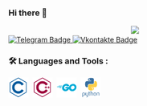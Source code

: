 ### Hi there 👋

<div id="header" align="center">
  <img src="https://media0.giphy.com/media/PoHs1Ne8rcMuZRJted/giphy.gif" width="100"/>
</div>

<div id="badges">
  <a href="https://t.me/PETEPEtrek">
    <img src="https://img.shields.io/badge/Telegram-blue?style=for-the-badge&logo=telegram&logoColor=white" alt="Telegram Badge"/>
  </a>
  <a href="https://vk.com/senatoroffp">
    <img src="https://img.shields.io/badge/Vkontakte-black?style=for-the-badge&logo=vkontakte&logoColor=white" alt="Vkontakte Badge"/>
  </a>
</div>

### :hammer_and_wrench: Languages and Tools :

<div>
  <img src="https://github.com/devicons/devicon/blob/master/icons/c/c-line.svg" title="C" alt="C" width="40" height="40"/>&nbsp;
  <img src="https://github.com/devicons/devicon/blob/master/icons/cplusplus/cplusplus-line.svg" title="C++" alt="C++" width="40" height="40"/>&nbsp;
  <img src="https://github.com/devicons/devicon/blob/master/icons/go/go-original-wordmark.svg" title="Go" alt="Golang" width="40" height="40"/>&nbsp;
  <img src="https://github.com/devicons/devicon/blob/master/icons/python/python-original-wordmark.svg" title="Python" alt="Python" width="40" height="40"/>&nbsp;
</div>
